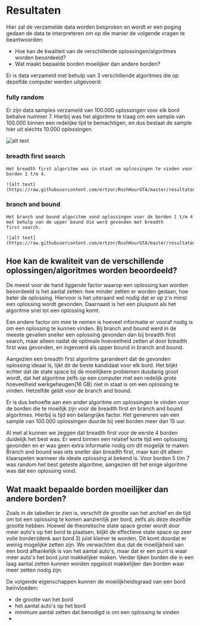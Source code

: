 # Resultaten #

Hier zal de verzamelde data worden besproken en wordt er een poging gedaan de data te interpreteren om op die manier de volgende vragen te beantwoorden: 
* Hoe kan de kwaliteit van de verschillende oplossingen/algoritmes worden beoordeeld?
* Wat maakt bepaalde borden moeilijker dan andere borden?

Er is data verzameld met behulp van 3 verschillende algoritmes die op dezelfde computer werden uitgevoerd: 

### fully random ###
   Er zijn data samples verzameld van 100.000 oplossingen voor elk bord behalve nummer 7. Hierbij was het algoritme te traag om een        sample van 100.000 binnen een redelijke tijd te bemachtigen, en dus bestaat de sample hier uit slechts 10.000 oplossingen.
   
   ![alt text](https://raw.githubusercontent.com/ertzor/RushHourGTA/master/resultaten/Random%20solutions/Random%20table.png)

### breadth first search ###
    Het breadth first algoritme was in staat om oplossingen te vinden voor borden 1 t/m 4.
    
    ![alt text](https://raw.githubusercontent.com/ertzor/RushHourGTA/master/resultaten/BFS%20solutions/BFS%20table.png?)
    
### branch and bound ###
    Het branch and bound algoritme vond oplossingen voor de borden 1 t/m 4 met behulp van de upper bound die werd gevonden met breadth       first search.
    
    ![alt text](https://raw.githubusercontent.com/ertzor/RushHourGTA/master/resultaten/BranchnBound%20solutions/BnB%20table.png)
  

## Hoe kan de kwaliteit van de verschillende oplossingen/algoritmes worden beoordeeld? ##
De meest voor de hand liggende factor waarop een oplossing kan worden beoordeeld is het aantal zetten: hoe minder zetten er worden gedaan, hoe beter de oplossing. Hiervoor is het uiteraard wel nodig dat er op z'n minst een oplossing wordt gevonden. Daarnaast is het een pluspunt als het algoritme snel tot een oplossing komt. 

Een andere factor om mee te nemen is hoeveel informatie er vooraf nodig is om een oplossing te kunnen vinden. Bij branch and bound werd in de meeste gevallen sneller een oplossing gevonden dan bij breadth first search, maar alleen nadat de optimale hoeveelheid zetten al door breadth first was gevonden, en ingevoerd als upper bound in branch and bound.

Aangezien een breadth first algoritme garandeert dat de gevonden oplossing ideaal is, lijkt dit de beste kandidaat voor elk bord. Het blijkt echter dat de state space bij de moeilijkere problemen dusdanig groot wordt, dat het algoritme zelfs op een computer met een redelijk grote hoeveelheid werkgeheugen(16 GB) niet in staat is om een oplossing te vinden. Hetzelfde geldt voor de branch and bound.

Er is dus behoefte aan een ander algoritme om oplossingen te vinden voor de borden die te moeilijk zijn voor de breadth first en branch and bound algoritmes. Hierbij is tijd een belangrijke factor. Het genereren van een sample van 100.000 oplossingen duurde bij veel borden meer dan 15 uur. 

Al met al kunnen we zeggen dat breadth first voor de eerste 4 borden duidelijk het best was. Er werd binnen een relatief korte tijd een oplossing gevonden en er was geen extra informatie nodig om dit mogelijk te maken. Branch and bound was iets sneller dan breadth first, maar kan dit alleen klaarspelen wanneer de ideale oplossing al bekend is. Voor borden 5 t/m 7 was random het best geteste algoritme, aangezien dit het enige algoritme was dat een oplossing vond.

## Wat maakt bepaalde borden moeilijker dan andere borden? ##
Zoals in de tabellen te zien is, verschilt de grootte van het archief en de tijd om tot een oplossing te komen aanzienlijk per bord, zelfs als deze dezelfde grootte hebben. Hoewel de theoretische state space groter wordt door meer auto's op het bord te plaatsen, blijkt de effectieve state space op zeer volle borden(denk aan bord 3) juist kleiner te worden. Dit komt doordat er weinig mogelijke zetten zijn. We verwachten dus dat de moeilijkheid van een bord afhankelijk is van het aantal auto's, maar dat er een punt is waar meer auto's het bord juist makkelijker maken. Verder lijken borden die in een laag aantal zetten kunnen worden opgelost makkelijker dan borden waar meer zetten nodig zijn. 

De volgende eigenschappen kunnen de moeilijkheidsgraad van een bord beïnvloeden:
* de grootte van het bord
* het aantal auto's op het bord
* minimum aantal zetten dat benodigd is om een oplossing te vinden
* 

